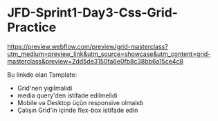 # JFD-Sprint1-Day3-Css-Grid-Practice

https://preview.webflow.com/preview/grid-masterclass?utm_medium=preview_link&utm_source=showcase&utm_content=grid-masterclass&preview=2dd5de3150fa6e0fb8c38bb6a15ce4c8

Bu linkde olan Tamplate:

- Grid'nen yigilmalidi
- media query'den istifade edilmelidi
- Mobile və Desktop üçün responsive olmalıdı
- Çalışın Grid'in içinde flex-box istifade edin
